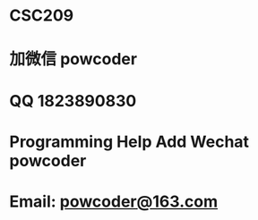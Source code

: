 # CSC209
# 加微信 powcoder

# QQ 1823890830

# Programming Help Add Wechat powcoder

# Email: powcoder@163.com

